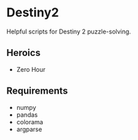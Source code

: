 # Destiny2
Helpful scripts for Destiny 2 puzzle-solving.

## Heroics
 - Zero Hour

## Requirements
 - numpy
 - pandas
 - colorama
 - argparse
